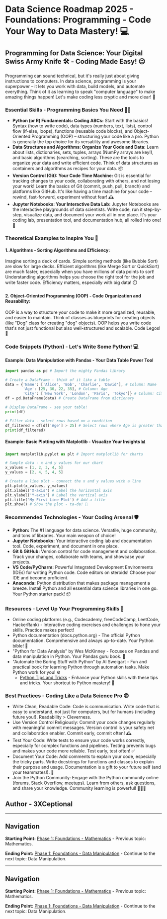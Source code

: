 # Data Science Roadmap 2025 - Foundations: Programming - Code Your Way to Data Mastery! 💻

## Programming for Data Science: Your Digital Swiss Army Knife 🛠️ - Coding Made Easy! 😉

Programming can sound technical, but it's really just about giving instructions to computers. In data science, programming is your superpower – it lets you work with data, build models, and automate everything. Think of it as learning to speak "computer language" to make amazing things happen! Let's make coding less cryptic and more clear! 🚀

### Essential Skills - Programming Basics You Need 🦸‍♂️

*   **Python (or R) Fundamentals: Coding ABCs:** Start with the basics! Syntax (how to write code), data types (numbers, text, lists), control flow (if-else, loops), functions (reusable code blocks), and Object-Oriented Programming (OOP) – structuring your code like a pro. Python is generally the top choice for its versatility and awesome libraries.
*   **Data Structures and Algorithms: Organize Your Code and Data:** Learn about lists, dictionaries, sets, tuples, arrays (NumPy arrays are key!), and basic algorithms (searching, sorting). These are the tools to organize your data and write efficient code. Think of data structures as containers and algorithms as recipes for your data. 📦
*   **Version Control (Git): Your Code Time Machine:** Git is essential for tracking changes to your code, collaborating with others, and not losing your work! Learn the basics of Git (commit, push, pull, branch) and platforms like GitHub. It's like having a time machine for your code – rewind, fast-forward, experiment without fear! 🕰️
*   **Jupyter Notebooks: Your Interactive Data Lab:** Jupyter Notebooks are the interactive playgrounds of data scientists. Write code, run it step-by-step, visualize data, and document your work all in one place. It's your coding lab, presentation tool, and documentation hub, all rolled into one! 🧪

### Theoretical Examples to Inspire You 🤔

#### 1. Algorithms - Sorting Algorithms and Efficiency:

Imagine sorting a deck of cards. Simple sorting methods (like Bubble Sort) are slow for large decks. Efficient algorithms (like Merge Sort or QuickSort) are much faster, especially when you have millions of data points to sort! Understanding algorithms helps you choose the right tool for the job and write faster code. Efficiency matters, especially with big data! ⏱️

#### 2. Object-Oriented Programming (OOP) - Code Organization and Reusability:

OOP is a way to structure your code to make it more organized, reusable, and easier to maintain. Think of classes as blueprints for creating objects (like "Dog" class for creating "dog" objects). OOP helps you write code that's not just functional but also well-structured and scalable. Code Legos! 🧱

### Code Snippets (Python) - Let's Write Some Python! 💻

#### Example: Data Manipulation with Pandas - Your Data Table Power Tool

```python
import pandas as pd # Import the mighty Pandas library

# Create a DataFrame - think of it like a table
data = {'Name': ['Alice', 'Bob', 'Charlie', 'David'], # Column: Name
        'Age': [25, 30, 22, 35], # Column: Age
        'City': ['New York', 'London', 'Paris', 'Tokyo']} # Column: City
df = pd.DataFrame(data) # Create DataFrame from dictionary

# Display DataFrame - see your table!
print(df)

# Filter data - select rows based on a condition
df_filtered = df[df['Age'] > 25] # Select rows where Age is greater than 25
print(df_filtered)
```

#### Example: Basic Plotting with Matplotlib - Visualize Your Insights 📊

```python
import matplotlib.pyplot as plt # Import matplotlib for charts

# Sample data - x and y values for our chart
x_values = [1, 2, 3, 4, 5] 
y_values = [2, 4, 5, 4, 5]

# Create a line plot - connect the x and y values with a line
plt.plot(x_values, y_values) 
plt.xlabel('X-axis') # Label the horizontal axis
plt.ylabel('Y-axis') # Label the vertical axis
plt.title('My First Line Plot') # Add a title
plt.show() # Show the plot - ta-da! 🎉
```

### Recommended Technologies - Your Coding Arsenal 🛡️

*   **Python:** The #1 language for data science. Versatile, huge community, and tons of libraries. Your main weapon of choice! 
*   **Jupyter Notebooks:** Your interactive coding lab and documentation tool. Code, experiment, and document in one place. 
*   **Git & GitHub:** Version control for code management and collaboration. Track your changes, collaborate with teams, and showcase your projects. 
*   **VS Code/PyCharm:** Powerful Integrated Development Environments (IDEs) for writing Python code. Code editors on steroids! Choose your IDE and become proficient. 
*   **Anaconda:** Python distribution that makes package management a breeze. Install Python and all essential data science libraries in one go. Your Python starter pack! 📦

### Resources - Level Up Your Programming Skills 🚀

*   Online coding platforms (e.g., Codecademy, freeCodeCamp, LeetCode, HackerRank) - Interactive coding exercises and challenges to hone your skills. Practice makes perfect! 
*   Python documentation (docs.python.org) - The official Python documentation. Comprehensive and always up-to-date. Your Python bible! 📖
*   "Python for Data Analysis" by Wes McKinney - Focuses on Pandas and data manipulation in Python. Your Pandas guru book. 🐼
*   "Automate the Boring Stuff with Python" by Al Sweigart - Fun and practical book for learning Python through automation tasks. Make Python work for you! ⚙️
    *   [Python Tips and Tricks](tips-and-tricks-python.md) - Enhance your Python skills with these tips and tricks. Your shortcut to Python mastery! 🚀

### Best Practices - Coding Like a Data Science Pro 😎

*   Write Clean, Readable Code: Code is communication. Write code that is easy to understand, not just for computers, but for humans (including future you!). Readability > Cleverness. 
*   Use Version Control Religiously: Commit your code changes regularly with meaningful commit messages. Version control is your safety net and collaboration enabler. Commit early, commit often! 🕰️
*   Test Your Code: Write tests to ensure your code works correctly, especially for complex functions and pipelines. Testing prevents bugs and makes your code more reliable. Test early, test often! ✅
*   Document Your Code: Add comments to explain your code, especially the tricky parts. Write docstrings for functions and classes to explain their purpose and usage. Documentation is a gift to your future self (and your teammates!). 🎁
*   Join the Python Community: Engage with the Python community online (forums, Stack Overflow, meetups). Learn from others, ask questions, and share your knowledge. Community learning is powerful! 🧑‍🤝‍🧑

## Author - 3XCeptional

---

## Navigation

**Starting Point:** [Phase 1: Foundations - Mathematics](foundations-mathematics.md) - Previous topic: Mathematics.

**Ending Point:** [Phase 1: Foundations - Data Manipulation](foundations-data-manipulation.md) - Continue to the next topic: Data Manipulation.

---

## Navigation

**Starting Point:** [Phase 1: Foundations - Mathematics](foundations-mathematics.md) - Previous topic: Mathematics.

**Ending Point:** [Phase 1: Foundations - Data Manipulation](foundations-data-manipulation.md) - Continue to the next topic: Data Manipulation.